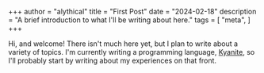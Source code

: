 +++
author = "alythical"
title = "First Post"
date = "2024-02-18"
description = "A brief introduction to what I'll be writing about here."
tags = [
    "meta",
]
+++

Hi, and welcome! There isn't much here yet, but I plan to write about a variety of topics. I'm currently writing a programming language, [Kyanite](https://github.com/alythical/kyanite), so I'll probably start by writing about my experiences on that front.
